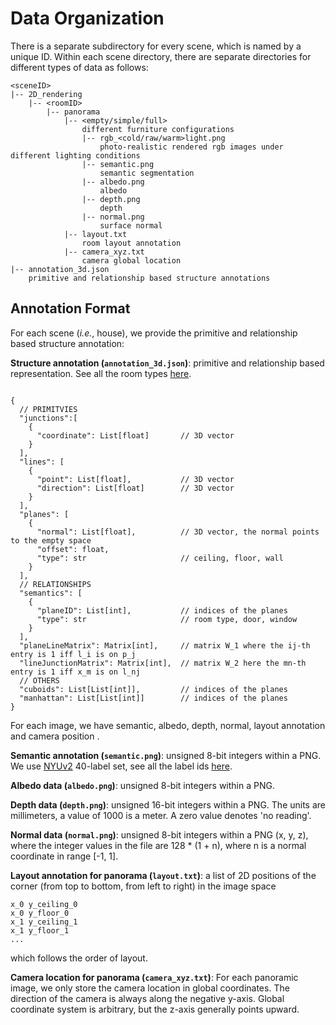 # Data Organization

There is a separate subdirectory for every scene, which is named by a unique ID. Within each scene directory, there are separate directories for different types of data as follows:

```
<sceneID>
|-- 2D_rendering
    |-- <roomID>
        |-- panorama
            |-- <empty/simple/full>
                different furniture configurations
                |-- rgb_<cold/raw/warm>light.png
                    photo-realistic rendered rgb images under different lighting conditions
                |-- semantic.png
                    semantic segmentation
                |-- albedo.png
                    albedo
                |-- depth.png
                    depth
                |-- normal.png
                    surface normal
            |-- layout.txt
                room layout annotation
            |-- camera_xyz.txt
                camera global location
|-- annotation_3d.json
    primitive and relationship based structure annotations
```

## Annotation Format

For each scene (*i.e.*, house), we provide the primitive and relationship based structure annotation:

**Structure annotation (`annotation_3d.json`)**: primitive and relationship based representation. See all the room types [here](assets/room_types.txt).

```

{
  // PRIMITVIES
  "junctions":[
    {
      "coordinate": List[float]       // 3D vector
    }
  ],
  "lines": [
    {
      "point": List[float],           // 3D vector
      "direction": List[float]        // 3D vector
    }
  ],
  "planes": [
    {
      "normal": List[float],          // 3D vector, the normal points to the empty space
      "offset": float,
      "type": str                     // ceiling, floor, wall
    }
  ],
  // RELATIONSHIPS
  "semantics": [
    {
      "planeID": List[int],           // indices of the planes
      "type": str                     // room type, door, window
    }
  ],
  "planeLineMatrix": Matrix[int],     // matrix W_1 where the ij-th entry is 1 iff l_i is on p_j
  "lineJunctionMatrix": Matrix[int],  // matrix W_2 here the mn-th entry is 1 iff x_m is on l_nj
  // OTHERS
  "cuboids": List[List[int]],         // indices of the planes
  "manhattan": List[List[int]]        // indices of the planes
}
```

For each image, we have semantic, albedo, depth, normal, layout annotation and camera position .

**Semantic annotation (`semantic.png`)**: unsigned 8-bit integers within a PNG. We use [NYUv2](https://cs.nyu.edu/~silberman/datasets/nyu_depth_v2) 40-label set, see all the label ids [here](assets/labelids.txt).

**Albedo data (`albedo.png`)**: unsigned 8-bit integers within a PNG.

**Depth data (`depth.png`)**: unsigned 16-bit integers within a PNG. The units are millimeters, a value of 1000 is a meter. A zero value denotes 'no reading'.

**Normal data (`normal.png`)**: unsigned 8-bit integers within a PNG (x, y, z), where the integer values in the file are 128 \* (1 + n), where n is a normal coordinate in range [-1, 1].

**Layout annotation for panorama (`layout.txt`)**: a list of 2D positions of the corner (from top to bottom, from left to right) in the image space

```shell
x_0 y_ceiling_0
x_0 y_floor_0
x_1 y_ceiling_1
x_1 y_floor_1
...
```
which follows the order of layout.

**Camera location for panorama (`camera_xyz.txt`)**: For each panoramic image, we only store the camera location in global coordinates. The direction of the camera is always along the negative y-axis. Global coordinate system is arbitrary, but the z-axis generally points upward.
